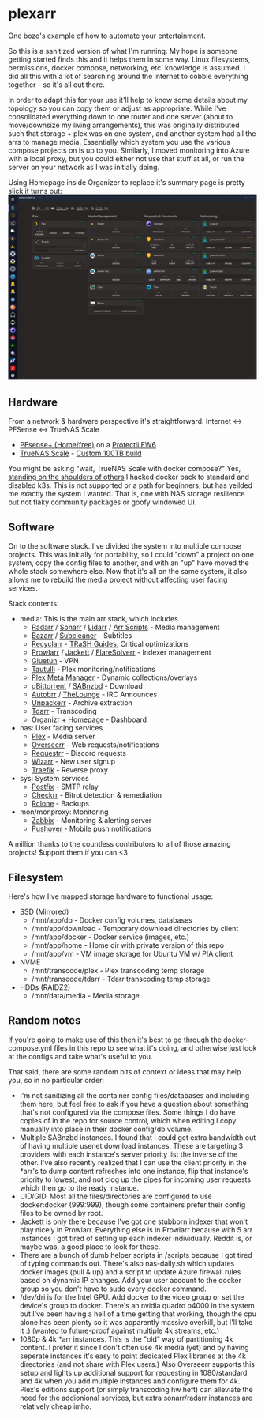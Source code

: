 # plexarr
One bozo's example of how to automate your entertainment.

So this is a sanitized version of what I'm running. My hope is someone getting started finds this and it helps them in some way. Linux filesystems, permissions, docker compose, networking, etc. knowledge is assumed. I did all this with a lot of searching around the internet to cobble everything together - so it's all out there.

In order to adapt this for your use it'll help to know some details about my topology so you can copy them or adjust as appropriate. While I've consolidated everything down to one router and one server (about to move/downsize my living arrangements), this was originally distributed such that storage + plex was on one system, and another system had all the arrs to manage media. Essentially which system you use the various compose projects on is up to you. Similarly, I moved monitoring into Azure with a local proxy, but you could either not use that stuff at all, or run the server on your network as I was initially doing.

Using Homepage inside Organizer to replace it's summary page is pretty slick it turns out:
![Dashboard using Homepage in Organizr](./homepage_organizr.png?raw=true "Dashboard using Homepage in Organizr")

## Hardware
From a network & hardware perspective it's straightforward:
Internet <-> PFSense <-> TrueNAS Scale
- [PFsense+ (Home/free)](https://www.netgate.com/pfsense-plus-software/software-types) on a [Protectli FW6](https://protectli.com/vault-6-port/)
- [TrueNAS Scale](https://www.truenas.com/truenas-scale) - [Custom 100TB build](https://www.truenas.com/community/threads/hw-build-review-truenas-scale-plex.109434/#post-755881)

You might be asking "wait, TrueNAS Scale with docker compose?" Yes, [standing on the shoulders of others](https://static.xtremeownage.com/blog/2021/truenas-scale-use-vanilla-docker/#step-1-startup-scripts) I hacked docker back to standard and disabled k3s. This is not supported or a path for beginners, but has yeilded me exactly the system I wanted. That is, one with NAS storage resilience but not flaky community packages or goofy windowed UI.

## Software
On to the software stack. I've divided the system into multiple compose projects. This was initially for portability, so I could "down" a project on one system, copy the config files to another, and with an "up" have moved the whole stack somewhere else. Now that it's all on the same system, it also allows me to rebuild the media project without affecting user facing services.

Stack contents:
-  media: This is the main arr stack, which includes
    - [Radarr](https://radarr.video/) / [Sonarr](https://sonarr.tv/) / [Lidarr](https://lidarr.audio/) / [Arr Scripts](https://github.com/RandomNinjaAtk/arr-scripts) - Media management
    - [Bazarr](https://www.bazarr.media/) / [Subcleaner](https://github.com/KBlixt/subcleaner) - Subtitles
    - [Recyclarr](https://github.com/recyclarr/recyclarr) - [TRaSH Guides](https://trash-guides.info/), Critical optimizations
    - [Prowlarr](https://github.com/prowlarr/prowlarr) / [Jackett](https://github.com/Jackett/Jackett) / [FlareSolverr](https://github.com/FlareSolverr/FlareSolverr) - Indexer management
    - [Gluetun](https://github.com/qdm12/gluetun) - VPN
    - [Tautulli](https://tautulli.com/) - Plex monitoring/notifications
    - [Plex Meta Manager](https://metamanager.wiki/en/latest/) - Dynamic collections/overlays
    - [qBittorrent](https://www.qbittorrent.org/) / [SABnzbd](https://sabnzbd.org/) - Download
    - [Autobrr](https://autobrr.com/) / [TheLounge](https://thelounge.chat/) - IRC Announces
    - [Unpackerr](https://github.com/Unpackerr/unpackerr) - Archive extraction
    - [Tdarr](https://home.tdarr.io/) - Transcoding
    - [Organizr](https://github.com/causefx/Organizr) + [Homepage](https://github.com/benphelps/homepage) - Dashboard
- nas: User facing services
    - [Plex](https://plex.tv) - Media server
    - [Overseerr](https://overseerr.dev/) - Web requests/notifications
    - [Requestrr](https://github.com/darkalfx/requestrr) - Discord requests
    - [Wizarr](https://github.com/Wizarrrr/wizarr) - New user signup
    - [Traefik](https://github.com/traefik/traefik)  - Reverse proxy
- sys: System services
    - [Postfix](https://github.com/loganmarchione/docker-postfixrelay) - SMTP relay
    - [Checkrr](https://github.com/aetaric/checkrr) - Bitrot detection & remediation 
    - [Rclone](https://rclone.org/) - Backups
- mon/monproxy: Monitoring
    - [Zabbix](https://www.zabbix.com/) - Monitoring & alerting server
    - [Pushover](https://pushover.net/) - Mobile push notifications

A million thanks to the countless contributors to all of those amazing projects! $upport them if you can <3

## Filesystem
Here's how I've mapped storage hardware to functional usage:
- SSD (Mirrored)
    - /mnt/app/db - Docker config volumes, databases
    - /mnt/app/download - Temporary download directories by client
    - /mnt/app/docker - Docker service (images, etc.)
    - /mnt/app/home - Home dir with private version of this repo
    - /mnt/app/vm - VM image storage for Ubuntu VM w/ PIA client
- NVME
    - /mnt/transcode/plex - Plex transcoding temp storage
    - /mnt/transcode/tdarr - Tdarr transcoding temp storage
- HDDs (RAIDZ2)
    - /mnt/data/media - Media storage

## Random notes
If you're going to make use of this then it's best to go through the docker-compose.yml files in this repo to see what it's doing, and otherwise just look at the configs and take what's useful to you.

That said, there are some random bits of context or ideas that may help you, so in no particular order:
- I'm not sanitizing all the container config files/databases and including them here, but feel free to ask if you have a question about something that's not configured via the compose files. Some things I do have copies of in the repo for source control, which when editing I copy manually into place in their docker config/db volume. 
- Multiple SABnzbd instances. I found that I could get extra bandwidth out of having multiple usenet download instances. These are targeting 3 providers with each instance's server priority list the inverse of the other. I've also recently realized that I can use the client priority in the *arr's to dump content refreshes into one instance, flip that instance's priority to lowest, and not clog up the pipes for incoming user requests which then go to the ready instance.
- UID/GID. Most all the files/directories are configured to use docker:docker (999:999), though some containers prefer their config files to be owned by root.
- Jackett is only there because I've got one stubborn indexer that won't play nicely in Prowlarr. Everything else is in Prowlarr because with 5 arr instances I got tired of setting up each indexer individually. Reddit is, or maybe was, a good place to look for these.
- There are a bunch of dumb helper scripts in /scripts because I got tired of typing commands out. There's also nas-daily.sh which updates docker images (pull & up) and a script to update Azure firewall rules based on dynamic IP changes. Add your user account to the docker group so you don't have to sudo every docker command.
- /dev/dri is for the Intel GPU. Add docker to the video group or set the device's group to docker. There's an nvidia quadro p4000 in the system but I've been having a hell of a time getting that working, though the cpu alone has been plenty so it was apparently massive overkill, but I'll take it :) (wanted to future-proof against multiple 4k streams, etc.)
- 1080p & 4k *arr instances. This is the "old" way of partitioning 4k content. I prefer it since I don't often use 4k media (yet) and by having seperate instances it's easy to point dedicated Plex libraries at the 4k directories (and not share with Plex users.) Also Overseerr supports this setup and lights up additional support for requesting in 1080/standard and 4k when you add multiple instances and configure them for 4k. Plex's editions support (or simply transcoding hw heft) can alleviate the need for the addionional services, but extra sonarr/radarr instances are relatively cheap imho.
